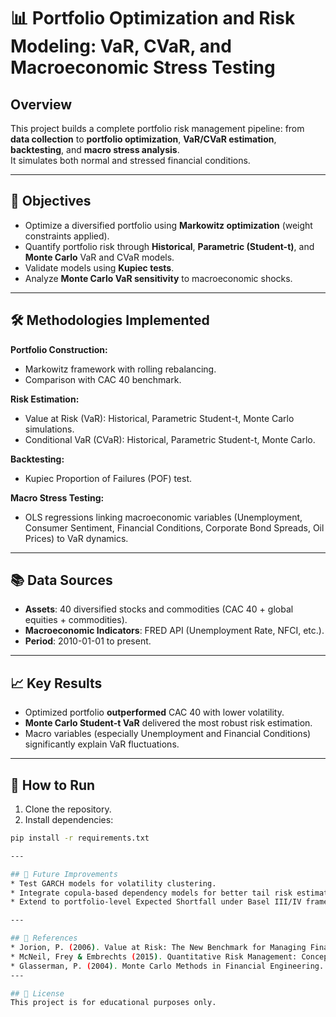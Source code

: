 # 📊 Portfolio Optimization and Risk Modeling: VaR, CVaR, and Macroeconomic Stress Testing

## Overview
This project builds a complete portfolio risk management pipeline: from **data collection** to **portfolio optimization**, **VaR/CVaR estimation**, **backtesting**, and **macro stress analysis**.  
It simulates both normal and stressed financial conditions.

---

## 🎯 Objectives
* Optimize a diversified portfolio using **Markowitz optimization** (weight constraints applied).
* Quantify portfolio risk through **Historical**, **Parametric (Student-t)**, and **Monte Carlo** VaR and CVaR models.
* Validate models using **Kupiec tests**.
* Analyze **Monte Carlo VaR sensitivity** to macroeconomic shocks.

---

## 🛠 Methodologies Implemented
**Portfolio Construction:**
* Markowitz framework with rolling rebalancing.
* Comparison with CAC 40 benchmark.

**Risk Estimation:**
* Value at Risk (VaR): Historical, Parametric Student-t, Monte Carlo simulations.
* Conditional VaR (CVaR): Historical, Parametric Student-t, Monte Carlo.

**Backtesting:**
* Kupiec Proportion of Failures (POF) test.

**Macro Stress Testing:**
* OLS regressions linking macroeconomic variables (Unemployment, Consumer Sentiment, Financial Conditions, Corporate Bond Spreads, Oil Prices) to VaR dynamics.

---

## 📚 Data Sources
* **Assets**: 40 diversified stocks and commodities (CAC 40 + global equities + commodities).
* **Macroeconomic Indicators**: FRED API (Unemployment Rate, NFCI, etc.).
* **Period**: 2010-01-01 to present.

---

## 📈 Key Results
* Optimized portfolio **outperformed** CAC 40 with lower volatility.
* **Monte Carlo Student-t VaR** delivered the most robust risk estimation.
* Macro variables (especially Unemployment and Financial Conditions) significantly explain VaR fluctuations.


---

## 🚀 How to Run
1. Clone the repository.
2. Install dependencies:
```bash
pip install -r requirements.txt

---

## 🔮 Future Improvements
* Test GARCH models for volatility clustering.
* Integrate copula-based dependency models for better tail risk estimation.
* Extend to portfolio-level Expected Shortfall under Basel III/IV frameworks.

---

## 📖 References
* Jorion, P. (2006). Value at Risk: The New Benchmark for Managing Financial Risk.
* McNeil, Frey & Embrechts (2015). Quantitative Risk Management: Concepts, Techniques and Tools.
* Glasserman, P. (2004). Monte Carlo Methods in Financial Engineering.
---

## 📑 License
This project is for educational purposes only.


